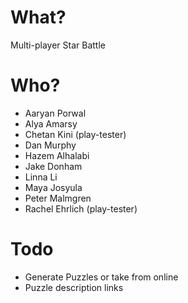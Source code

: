 # What?

Multi-player Star Battle

# Who?

* Aaryan Porwal
* Alya Amarsy
* Chetan Kini (play-tester)
* Dan Murphy
* Hazem Alhalabi
* Jake Donham
* Linna Li
* Maya Josyula
* Peter Malmgren
* Rachel Ehrlich (play-tester)

# Todo

* Generate Puzzles or take from online
* Puzzle description links
